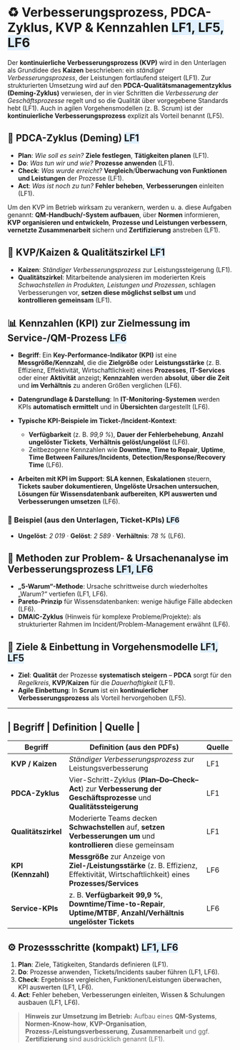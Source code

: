 # ♻️ Verbesserungsprozess, PDCA-Zyklus, KVP & Kennzahlen <span style="background:#e0f0ff;">LF1, LF5, LF6</span>

Der **kontinuierliche Verbesserungsprozess (KVP)** wird in den Unterlagen als Grundidee des **Kaizen** beschrieben: ein *ständiger Verbesserungsprozess*, der Leistungen fortlaufend steigert (LF1). 
Zur strukturierten Umsetzung wird auf den **PDCA-Qualitätsmanagementzyklus (Deming-Zyklus)** verwiesen, der in vier Schritten die *Verbesserung der Geschäftsprozesse* regelt und so die Qualität über vorgegebene Standards hebt (LF1). 
Auch in agilen Vorgehensmodellen (z. B. Scrum) ist der **kontinuierliche Verbesserungsprozess** explizit als Vorteil benannt (LF5). 

## 🔁 PDCA-Zyklus (Deming) <span style="background:#e0f0ff;">LF1</span>

* **Plan**: *Wie soll es sein?* **Ziele festlegen**, **Tätigkeiten planen** (LF1). 
* **Do**: *Was tun wir und wie?* **Prozesse anwenden** (LF1). 
* **Check**: *Was wurde erreicht?* **Vergleich**/**Überwachung von Funktionen und Leistungen** der Prozesse (LF1). 
* **Act**: *Was ist noch zu tun?* **Fehler beheben**, **Verbesserungen** einleiten (LF1). 

Um den KVP im Betrieb wirksam zu verankern, werden u. a. diese Aufgaben genannt: **QM-Handbuch/-System aufbauen**, über **Normen** informieren, **KVP organisieren und entwickeln**, **Prozesse und Leistungen verbessern**, **vernetzte Zusammenarbeit** sichern und **Zertifizierung** anstreben (LF1). 

## 🔧 KVP/Kaizen & Qualitätszirkel <span style="background:#e0f0ff;">LF1</span>

* **Kaizen**: *Ständiger Verbesserungsprozess* zur Leistungssteigerung (LF1). 
* **Qualitätszirkel**: Mitarbeitende analysieren im moderierten Kreis *Schwachstellen in Produkten, Leistungen und Prozessen*, schlagen Verbesserungen vor, **setzen diese möglichst selbst um** und **kontrollieren gemeinsam** (LF1). 

## 📊 Kennzahlen (**KPI**) zur Zielmessung im Service-/QM-Prozess <span style="background:#e0f0ff;">LF6</span>

* **Begriff**: Ein **Key-Performance-Indikator (KPI)** ist eine **Messgröße/Kennzahl**, die die **Zielgröße** oder **Leistungsstärke** (z. B. Effizienz, Effektivität, Wirtschaftlichkeit) eines **Prozesses**, **IT-Services** oder einer **Aktivität** anzeigt; **Kennzahlen** werden **absolut**, **über die Zeit** und **im Verhältnis** zu anderen Größen verglichen (LF6). 
* **Datengrundlage & Darstellung**: In **IT-Monitoring-Systemen** werden KPIs **automatisch ermittelt** und in **Übersichten** dargestellt (LF6). 
* **Typische KPI-Beispiele im Ticket-/Incident-Kontext**:

  * **Verfügbarkeit** (z. B. *99,9 %*), **Dauer der Fehlerbehebung**, **Anzahl ungelöster Tickets**, **Verhältnis gelöst/ungelöst** (LF6). 
  * Zeitbezogene Kennzahlen wie **Downtime**, **Time to Repair**, **Uptime**, **Time Between Failures/Incidents**, **Detection/Response/Recovery Time** (LF6). 
* **Arbeiten mit KPI im Support**: **SLA kennen**, **Eskalationen** steuern, **Tickets sauber dokumentieren**, **Ungelöste Ursachen untersuchen**, **Lösungen für Wissensdatenbank aufbereiten**, **KPI auswerten und Verbesserungen umsetzen** (LF6). 

### 🔎 Beispiel (aus den Unterlagen, Ticket-KPIs) <span style="background:#e0f0ff;">LF6</span>

* **Ungelöst**: *2 019* · **Gelöst**: *2 589* · **Verhältnis**: *78 %* (LF6). 

## 🧰 Methoden zur Problem- & Ursachenanalyse im Verbesserungsprozess <span style="background:#e0f0ff;">LF1, LF6</span>

* **„5-Warum“-Methode**: Ursache schrittweise durch wiederholtes „Warum?“ vertiefen (LF1, LF6).
* **Pareto-Prinzip** für Wissensdatenbanken: wenige häufige Fälle abdecken (LF6). 
* **DMAIC-Zyklus** (Hinweis für komplexe Probleme/Projekte): als strukturierter Rahmen im Incident/Problem-Management erwähnt (LF6). 

## 🎯 Ziele & Einbettung in Vorgehensmodelle <span style="background:#e0f0ff;">LF1, LF5</span>

* **Ziel**: **Qualität** der Prozesse **systematisch steigern** – **PDCA** sorgt für den *Regelkreis*, **KVP/Kaizen** für die *Dauerhaftigkeit* (LF1). 
* **Agile Einbettung**: In **Scrum** ist ein **kontinuierlicher Verbesserungsprozess** als Vorteil hervorgehoben (LF5). 

---

## | Begriff | Definition | Quelle |

| Begriff             | Definition (aus den PDFs)                                                                                                                | Quelle |
| ------------------- | ---------------------------------------------------------------------------------------------------------------------------------------- | ------ |
| **KVP / Kaizen**    | *Ständiger Verbesserungsprozess* zur Leistungsverbesserung                                                                               | LF1    |
| **PDCA-Zyklus**     | Vier-Schritt-Zyklus (**Plan–Do–Check–Act**) zur **Verbesserung der Geschäftsprozesse** und **Qualitätssteigerung**                       | LF1    |
| **Qualitätszirkel** | Moderierte Teams decken **Schwachstellen** auf, **setzen Verbesserungen um** und **kontrollieren** diese gemeinsam                       | LF1    |
| **KPI (Kennzahl)**  | **Messgröße** zur Anzeige von **Ziel-/Leistungsstärke** (z. B. Effizienz, Effektivität, Wirtschaftlichkeit) eines **Prozesses/Services** | LF6    |
| **Service-KPIs**    | z. B. **Verfügbarkeit 99,9 %**, **Downtime/Time-to-Repair**, **Uptime/MTBF**, **Anzahl/Verhältnis ungelöster Tickets**                   | LF6    |

## ⚙️ Prozessschritte (kompakt) <span style="background:#e0f0ff;">LF1, LF6</span>

1. **Plan**: Ziele, Tätigkeiten, Standards definieren (LF1). 
2. **Do**: Prozesse anwenden, Tickets/Incidents sauber führen (LF1, LF6).
3. **Check**: Ergebnisse vergleichen, Funktionen/Leistungen überwachen, KPI auswerten (LF1, LF6).
4. **Act**: Fehler beheben, Verbesserungen einleiten, Wissen & Schulungen ausbauen (LF1, LF6).

> **Hinweis zur Umsetzung im Betrieb:** Aufbau eines **QM-Systems**, **Normen-Know-how**, **KVP-Organisation**, **Prozess-/Leistungsverbesserung**, **Zusammenarbeit** und ggf. **Zertifizierung** sind ausdrücklich genannt (LF1). 

